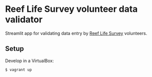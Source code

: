 # Reef Life Survey volunteer data validator

Streamlit app for validating data entry by [Reef Life Survey](https://yanirseroussi.com/tags/reef-life-survey/) volunteers.

## Setup

Develop in a VirtualBox:

    $ vagrant up
